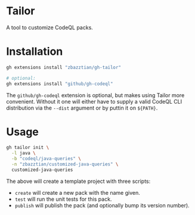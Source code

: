 # Tailor #

A tool to customize CodeQL packs.

# Installation #

```sh
gh extensions install "zbazztian/gh-tailor"

# optional:
gh extensions install "github/gh-codeql"
```

The `github/gh-codeql` extension is optional, but makes using Tailor more convenient. Without it one will either have to supply a valid CodeQL CLI distribution via the `--dist` argument or by puttin it on `${PATH}`.

# Usage #

```sh
gh tailor init \
  -l java \
  -b "codeql/java-queries" \
  -n "zbazztian/customized-java-queries" \
  customized-java-queries
```

The above will create a template project with three scripts:
* `create` will create a new pack with the name given.
* `test` will run the unit tests for this pack.
* `publish` will publish the pack (and optionally bump its version number).
